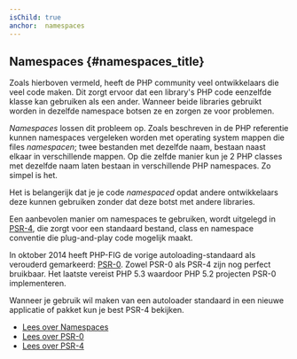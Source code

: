 ```yaml
---
isChild: true
anchor:  namespaces
---
```


## Namespaces {#namespaces_title}

Zoals hierboven vermeld, heeft de PHP community veel ontwikkelaars die veel code maken. 
Dit zorgt ervoor dat een library's PHP code eenzelfde klasse kan gebruiken als een ander.
Wanneer beide libraries gebruikt worden in dezelfde namespace botsen ze en zorgen ze voor problemen.

_Namespaces_ lossen dit probleem op. Zoals beschreven in de PHP referentie kunnen namespaces vergeleken worden met operating system mappen die files _namespacen_; twee bestanden met dezelfde naam, bestaan naast elkaar in verschillende mappen.
Op die zelfde manier kun je 2 PHP classes met dezelfde naam laten bestaan in verschillende PHP namespaces. Zo simpel is het.

Het is belangerijk dat je je code _namespaced_ opdat andere ontwikkelaars deze kunnen gebruiken zonder dat deze botst met andere libraries.

Een aanbevolen manier om namespaces te gebruiken, wordt uitgelegd in [PSR-4][psr4], die zorgt voor een standaard bestand, class en namespace conventie die plug-and-play code mogelijk maakt.

In oktober 2014 heeft PHP-FIG de vorige autoloading-standaard als verouderd gemarkeerd: [PSR-0][psr0].
Zowel PSR-0 als PSR-4 zijn nog perfect bruikbaar. Het laatste vereist PHP 5.3 waardoor PHP 5.2 projecten PSR-0 implementeren.

Wanneer je gebruik wil maken van een autoloader standaard in een nieuwe applicatie of pakket kun je best PSR-4 bekijken.

* [Lees over Namespaces][namespaces]
* [Lees over PSR-0][psr0]
* [Lees over PSR-4][psr4]


[namespaces]: https://secure.php.net/language.namespaces
[psr0]: https://www.php-fig.org/psr/psr-0/
[psr4]: https://www.php-fig.org/psr/psr-4/
